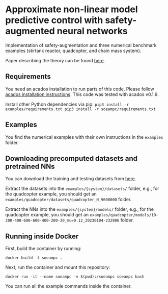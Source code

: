 # Approximate non-linear model predictive control with safety-augmented neural networks
Implementation of safety-augmentation and three numerical benchmark examples (stirtank reactor, quadcopter, and chain mass system).

Paper describing the theory can be found [here](https://arxiv.org/abs/).

## Requirements
You need an acados installation to run parts of this code.
Please follow [acados installation instructions](https://docs.acados.org/installation/index.html). This code was tested with acados v0.1.9.

Install other Python dependencies via pip:
`
pip3 install -r examples/requirements.txt
pip3 install -r soeampc/requirements.txt
`

## Examples
You find the numerical examples with their own instructions in the `examples` folder.

## Downloading precomputed datasets and pretrained NNs
You can download the training and testing datasets from [here](10.5281/zenodo.7846094).

Extract the datasets into the `examples/{system}/datasets/` folder, e.g., for the quadcopter example, you should get an `examples/quadcopter/datasets/quadcopter_N_9600000` folder.

Extract the NNs into the `examples/{system}/models/` folder, e.g., for the quadcopter example, you should get an `examples/quadcopter/models/10-200-400-600-600-400-200-30_mu=0.12_20230104-232806` folder.

## Running inside Docker
First, build the container by running:
```
docker build -t soeampc .
```
Next, run the container and mount this repository:
```
docker run -it --name soeampc -v $(pwd):/soeampc soeampc bash
```
You can run all the example commands inside the container.